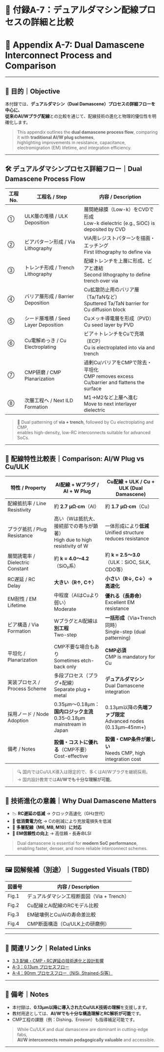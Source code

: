 # 📎 付録A-7：デュアルダマシン配線プロセスの詳細と比較  
# 📎 Appendix A-7: Dual Damascene Interconnect Process and Comparison

---

## 🧭 目的｜Objective

本付録では、**デュアルダマシン（Dual Damascene）**プロセスの詳細フローを中心に、  
従来の**Al/Wプラグ配線**との比較を通じて、配線技術の進化と物理的優位性を明確化します。

> This appendix outlines the **dual damascene process flow**, comparing it with **traditional Al/W plug schemes**,  
> highlighting improvements in resistance, capacitance, electromigration (EM) lifetime, and integration efficiency.

---

## 🛠️ デュアルダマシンプロセス詳細フロー｜Dual Damascene Process Flow

| 工程No. | 工程名 / Step                      | 内容 / Description |
|--------|-----------------------------------|---------------------|
| ①      | ULK層の堆積 / ULK Deposition      | 層間絶縁膜（Low-k）をCVDで形成<br>Low-k dielectric (e.g., SiOC) is deposited by CVD |
| ②      | ビアパターン形成 / Via Lithography | VIA用レジストパターンを描画・エッチング<br>First lithography to define via |
| ③      | トレンチ形成 / Trench Lithography | 配線トレンチを上層に形成、ビアと連結<br>Second lithography to define trench over via |
| ④      | バリア層形成 / Barrier Deposition | Cu拡散防止用のバリア層（Ta/TaNなど）<br>Sputtered Ta/TaN barrier for Cu diffusion block |
| ⑤      | シード層堆積 / Seed Layer Deposition | Cuメッキ導電層を形成（PVD）<br>Cu seed layer by PVD |
| ⑥      | Cu電解めっき / Cu Electroplating   | ビア＋トレンチをCuで充填（ECP）<br>Cu is electroplated into via and trench |
| ⑦      | CMP研磨 / CMP Planarization        | 過剰Cu/バリアをCMPで除去・平坦化<br>CMP removes excess Cu/barrier and flattens the surface |
| ⑧      | 次層工程へ / Next ILD Formation    | M1→M2など上層へ進む<br>Move to next interlayer dielectric |

> 📌 Dual patterning of **via + trench**, followed by Cu electroplating and CMP,  
> enables high-density, low-RC interconnects suitable for advanced SoCs.

---

## 🧪 配線特性比較表｜Comparison: Al/W Plug vs Cu/ULK

| 特性 / Property                  | Al配線 + Wプラグ / Al + W Plug                        | Cu配線 + ULK / Cu + ULK (Dual Damascene)                        |
|----------------------------------|--------------------------------------------------------|------------------------------------------------------------------|
| 配線抵抗率 / Line Resistivity   | 約 **2.7 μΩ·cm**（Al）                                 | 約 **1.7 μΩ·cm**（Cu）                                           |
| プラグ抵抗 / Plug Resistance    | 高い（Wは抵抗大、接続部での寄与が顕著）<br>High due to high resistivity of W | 一体形成により**低減**<br>Unified structure reduces resistance |
| 層間誘電率 / Dielectric Constant | 約 **k = 4.0〜4.2**（SiO₂系）                          | 約 **k = 2.5〜3.0**（ULK：SiOC, SiLK, CDO等）                    |
| RC遅延 / RC Delay                | **大きい（R↑, C↑）**                                  | **小さい（R↓, C↓）→ 高速化**                                   |
| EM耐性 / EM Lifetime             | 中程度（AlはCuより弱い）<br>Moderate                  | **優れる（長寿命）**<br>Excellent EM resistance                 |
| ビア構造 / Via Formation         | WプラグとAl配線は**別工程**<br>Two-step               | **一括形成**（Via+Trench同時）<br>Single-step (dual patterning) |
| 平坦化 / Planarization           | CMP不要な場合もあり<br>Sometimes etch-back only       | **CMP必須**<br>CMP is mandatory for Cu                          |
| 実装プロセス / Process Scheme   | 多段プロセス（プラグ+配線）<br>Separate plug + metal  | **デュアルダマシン**<br>Dual Damascene integration             |
| 採用ノード / Node Adoption       | 0.35µm〜0.18µm：**国内ロジック主流**<br>0.35–0.18µm mainstream in Japan | 0.13µm以降の**先端ファブ限定**<br>Advanced nodes (0.13µm–45nm+) |
| 備考 / Notes                     | **設備・コストに優れる**（CMP不要）<br>Cost-effective | **設備・CMP条件が厳しい**<br>Needs CMP, high integration cost |

> 🔍 国内ではCu/ULK導入は限定的で、多くはAl/Wプラグを継続採用。  
> → 国内設計教育では**Al/Wでも十分な理解が可能**。

---

## 🧠 技術進化の意義｜Why Dual Damascene Matters

- 📉 **RC遅延の低減** → クロック高速化（GHz世代）
- 🔋 **低消費電力化** → Cの削減により充放電損失を低減
- 🧱 **多層配線（M6, M8, M10）に対応**
- 💪 **EM信頼性の向上** → 高信頼・長寿命LSI

> Dual damascene is essential for **modern SoC performance**,  
> enabling faster, denser, and more reliable interconnect schemes.

---

## 🖼️ 図解候補（別途）｜Suggested Visuals (TBD)

| 図番号 | 内容 / Description |
|--------|--------------------|
| Fig.1  | デュアルダマシン工程断面図（Via + Trench） |
| Fig.2  | Cu配線とAl配線のRCモデル比較               |
| Fig.3  | EM破壊例とCu/Alの寿命差比較                |
| Fig.4  | CMP断面構造（Cu/ULK上の研磨例）            |

---

## 📘 関連リンク｜Related Links

- [3.3 配線・CMP・RC遅延の技術進化と設計影響](../3.3_interconnect_and_litho.md)
- [A-3：0.13µm プロセスフロー](./0.13um_Logic_ProcessFlow.md)
- [A-4：90nm プロセスフロー（NiSi, Strained-Si等）](./0.09um_Logic_ProcessFlow.md)

---

## 🧾 備考｜Notes

- 本付録は、**0.13µm以降に導入されたCu/ULK技術の理解**を支援します。  
- 教材用途としては、**Al/Wでも十分な構造理解とRC解析が可能**です。  
- CMP工程の課題（例：Dishing、Erosion）も指導補足可能です。

> While Cu/ULK and dual damascene are dominant in cutting-edge fabs,  
> **Al/W interconnects remain pedagogically valuable** and accessible.

---

